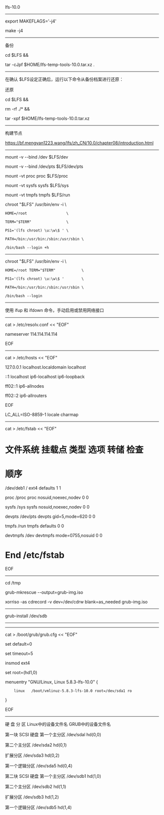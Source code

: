 lfs-10.0

---

export MAKEFLAGS='-j4'

make -j4

---
备份

cd $LFS &&

tar -cJpf $HOME/lfs-temp-tools-10.0.tar.xz .


---

在确认 $LFS设定正确后，运行以下命令从备份档案进行还原：

还原

cd $LFS &&

rm -rf ./* &&

tar -xpf $HOME/lfs-temp-tools-10.0.tar.xz

---

构建节点

https://bf.mengyan1223.wang/lfs/zh_CN/10.0/chapter08/introduction.html

----

mount -v --bind /dev $LFS/dev

mount -v --bind /dev/pts $LFS/dev/pts

mount -vt proc proc $LFS/proc

mount -vt sysfs sysfs $LFS/sys

mount -vt tmpfs tmpfs $LFS/run


chroot "$LFS" /usr/bin/env -i   \

    HOME=/root                  \

    TERM="$TERM"                \

    PS1='(lfs chroot) \u:\w\$ ' \

    PATH=/bin:/usr/bin:/sbin:/usr/sbin \

    /bin/bash --login +h

---

chroot "$LFS" /usr/bin/env -i          \

    HOME=/root TERM="$TERM"            \

    PS1='(lfs chroot) \u:\w\$ '        \

    PATH=/bin:/usr/bin:/sbin:/usr/sbin \

    /bin/bash --login

---

使用 ifup 和 ifdown 命令，手动启用或禁用网络接口

---

cat > /etc/resolv.conf << "EOF"

nameserver 114.114.114.114

EOF

---

cat > /etc/hosts << "EOF"

127.0.0.1 localhost.localdomain localhost

::1       localhost ip6-localhost ip6-loopback

ff02::1   ip6-allnodes

ff02::2   ip6-allrouters

EOF

LC_ALL=ISO-8859-1 locale charmap

---

cat > /etc/fstab << "EOF"

# 文件系统     挂载点       类型     选项                转储  检查

#                                                              顺序

/dev/deb1     /            ext4    defaults            1     1

proc           /proc        proc     nosuid,noexec,nodev 0     0

sysfs          /sys         sysfs    nosuid,noexec,nodev 0     0

devpts         /dev/pts     devpts   gid=5,mode=620      0     0

tmpfs          /run         tmpfs    defaults            0     0

devtmpfs       /dev         devtmpfs mode=0755,nosuid    0     0

# End /etc/fstab

EOF

---

cd /tmp 

grub-mkrescue --output=grub-img.iso 

xorriso -as cdrecord -v dev=/dev/cdrw blank=as_needed grub-img.iso

---

grub-install /dev/sdb

---


---

cat > /boot/grub/grub.cfg << "EOF"

set default=0

set timeout=5

insmod ext4

set root=(hd1,0)

menuentry "GNU/Linux, Linux 5.8.3-lfs-10.0" {

        linux   /boot/vmlinuz-5.8.3-lfs-10.0 root=/dev/sda1 ro

}

EOF

---

硬 盘	分 区	Linux中的设备文件名	GRUB中的设备文件名

第一块 SCSI 硬盘	第一个主分区	/dev/sdal	hd(0,0)

第二个主分区	/dev/sda2	hd(0,1)

扩展分区	/dev/sda3	hd(0,2)

第一个逻辑分区	/dev/sda5	hd(0,4)

第二块 SCSI 硬盘	第一个主分区	/dev/sdb1	hd(1,0)

第二个主分区	/dev/sdb2	hd(1,1)

扩展分区	/dev/sdb3	hd(1,2)

第一个逻辑分区	/dev/sdb5	hd(1,4)
